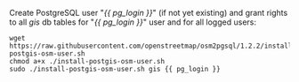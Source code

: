 Create PostgreSQL user "*{{ pg_login }}*" (if not yet existing) and grant rights to all *gis* db tables for "*{{ pg_login }}*" user and for all logged users:

  ```shell
  wget https://raw.githubusercontent.com/openstreetmap/osm2pgsql/1.2.2/install-postgis-osm-user.sh
  chmod a+x ./install-postgis-osm-user.sh
  sudo ./install-postgis-osm-user.sh gis {{ pg_login }}
  ```
